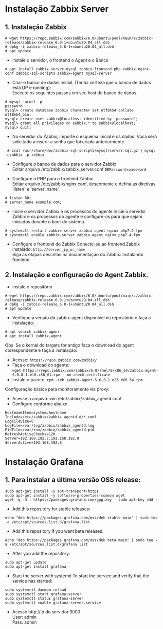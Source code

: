 # Instalação Zabbix Server  
## 1. Instalação Zabbix  
```
# wget https://repo.zabbix.com/zabbix/6.0/ubuntu/pool/main/z/zabbix-release/zabbix-release_6.0-1+ubuntu20.04_all.deb
# dpkg -i zabbix-release_6.0-1+ubuntu20.04_all.deb
# apt update
```
- Instale o servidor, o frontend o Agent e o Banco  
```
# apt install zabbix-server-mysql zabbix-frontend-php zabbix-nginx-conf zabbix-sql-scripts zabbix-agent mysql-server
```
-  Criar o banco de dados inicial. (Tenha certeza que o banco de dados está UP e running):  
Execute os seguintes passos em seu host de banco de dados.
```
# mysql -uroot -p
password
mysql> create database zabbix character set utf8mb4 collate utf8mb4_bin;
mysql> create user zabbix@localhost identified by 'password';
mysql> grant all privileges on zabbix.* to zabbix@localhost;
mysql> quit;
```
- No servidor do Zabbix, importe o esquema inicial e os dados. Vocá será solicitado a inserir a senha que foi criada anteriormente.

` # zcat /usr/share/doc/zabbix-sql-scripts/mysql/server.sql.gz | mysql -uzabbix -p zabbix` 
-  Configure o banco de dados para o servidor Zabbix  
Editar arquivo /etc/zabbix/zabbix_server.conf
`DBPassword=password`  

- Configure o PHP para o frontend Zabbix  
Editar arquivo /etc/zabbix/nginx.conf, descomente e defina as diretivas 'listen' e 'server_name'.
```
# listen 80;
# server_name example.com;
```
- Inicie o servidor Zabbix e os processos do agente
Inicie o servidor Zabbix e os processos do agente e configure-os para que sejam iniciados durante o boot do sistema.
```
# systemctl restart zabbix-server zabbix-agent nginx php7.4-fpm
# systemctl enable zabbix-server zabbix-agent nginx php7.4-fpm
```
- Configure o frontend do Zabbix
Conecte-se ao frontend Zabbix instalado: `http://server_ip_or_name`  
Siga as etapas descritas na documentação do Zabbix: Instalando frontend  

## 2. Instalação e configuração do Agent Zabbix.
- Instale o repositório
```
# wget https://repo.zabbix.com/zabbix/6.0/ubuntu/pool/main/z/zabbix-release/zabbix-release_6.0-1+ubuntu20.04_all.deb
# dpkg -i zabbix-release_6.0-1+ubuntu20.04_all.deb
# apt update
```
- Verifique a versão do zabbix-agent disponível no repositório e faça a instalação:  
```
# apt search zabbix-agent
# apt install zabbix-agent
```
Obs. Se o kernel do targets for antigo faça o download do agent correspondente e faça a instalação:  

- Acesse: `https://repo.zabbix.com/zabbix/`  
- Faça o download do agente:  
`wget https://repo.zabbix.com/zabbix/6.0/rhel/6/x86_64/zabbix-agent-6.0.0-1.el6.x86_64.rpm --no-check-certificate`
- Instale o pacote: `rpm -ivh zabbix-agent-6.0.0-1.el6.x86_64.rpm`  

Configuração básica para monitoramento via proxy:  
- Acesse o arquivo: vim /etc/zabbix/zabbix_agentd.conf  
- Configure conforme abaixo.
```
HostnameItem=system.hostname
Include=/etc/zabbix/zabbix_agentd.d/*.conf
LogFileSize=0
LogFile=/var/log/zabbix/zabbix_agentd.log
PidFile=/var/run/zabbix/zabbix_agentd.pid
RefreshActiveChecks=120
Server=192.168.192.7,192.168.192.8
ServerActive=192.168.192.8

``` 

# Instalação Grafana
## 1. Para instalar a última versão OSS release:
```
sudo apt-get install -y apt-transport-https
sudo apt-get install -y software-properties-common wget
wget -q -O - https://packages.grafana.com/gpg.key | sudo apt-key add -  
``` 
- Add this repository for stable releases:

`echo "deb https://packages.grafana.com/oss/deb stable main" | sudo tee -a /etc/apt/sources.list.d/grafana.list`

- Add this repository if you want beta releases:

`echo "deb https://packages.grafana.com/oss/deb beta main" | sudo tee -a /etc/apt/sources.list.d/grafana.list`

- After you add the repository:
```
sudo apt-get update
sudo apt-get install grafana
``` 
- Start the server with systemd
To start the service and verify that the service has started:
```
sudo systemctl daemon-reload
sudo systemctl start grafana-server
sudo systemctl status grafana-server
sudo systemctl enable grafana-server.service
``` 
- Acesse http://ip do servidor:3000  
User: admin  
Pass: admin  

